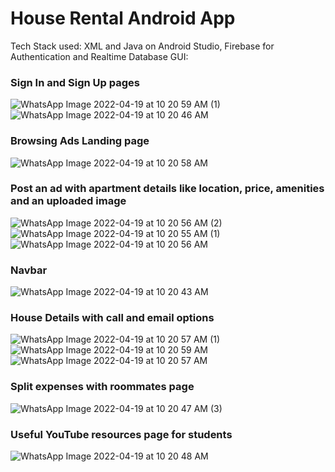 # House Rental Android App

Tech Stack used: 
XML and Java on Android Studio, Firebase for Authentication and Realtime Database
 GUI:  
### Sign In and Sign Up pages
![WhatsApp Image 2022-04-19 at 10 20 59 AM (1)](https://user-images.githubusercontent.com/55917458/169965214-b70e95eb-8444-4306-80a0-f23c59004fdb.jpeg)
![WhatsApp Image 2022-04-19 at 10 20 46 AM](https://user-images.githubusercontent.com/55917458/169965272-34745834-b689-4e7c-bfa0-bf4c482eca3f.jpeg)

### Browsing Ads Landing page
![WhatsApp Image 2022-04-19 at 10 20 58 AM](https://user-images.githubusercontent.com/55917458/169965379-0ccc62cc-c227-4834-9a78-5fbb7776efcc.jpeg)

### Post an ad with apartment details like location, price, amenities and an uploaded image
![WhatsApp Image 2022-04-19 at 10 20 56 AM (2)](https://user-images.githubusercontent.com/55917458/169967411-de5d1b89-7050-43d8-80fd-8da595aa08bb.jpeg)
![WhatsApp Image 2022-04-19 at 10 20 55 AM (1)](https://user-images.githubusercontent.com/55917458/169967443-43c0969e-e940-4144-a572-59421e9d00e9.jpeg)
![WhatsApp Image 2022-04-19 at 10 20 56 AM](https://user-images.githubusercontent.com/55917458/169967507-f136a9d2-b857-4ef7-87f5-e956f1cd9992.jpeg)

### Navbar
![WhatsApp Image 2022-04-19 at 10 20 43 AM](https://user-images.githubusercontent.com/55917458/169967665-f6fd6d57-1a89-4cfa-ba8c-f86bca2876b7.jpeg)

### House Details with call and email options
![WhatsApp Image 2022-04-19 at 10 20 57 AM (1)](https://user-images.githubusercontent.com/55917458/169967827-b995e0ce-0eeb-4b56-b76d-dbb96bfb7772.jpeg)
![WhatsApp Image 2022-04-19 at 10 20 59 AM](https://user-images.githubusercontent.com/55917458/169967865-8c2b3617-0176-4359-892d-3b641ed5c493.jpeg)
![WhatsApp Image 2022-04-19 at 10 20 57 AM](https://user-images.githubusercontent.com/55917458/169967881-9e4be47a-4548-4047-8d4d-e92ee1373dc0.jpeg)

### Split expenses with roommates page
![WhatsApp Image 2022-04-19 at 10 20 47 AM (3)](https://user-images.githubusercontent.com/55917458/169967969-f2d8e8e2-bd3e-439e-b1c6-cd70cb91da6b.jpeg)

### Useful YouTube resources page for students
![WhatsApp Image 2022-04-19 at 10 20 48 AM](https://user-images.githubusercontent.com/55917458/169969452-115ccb4a-dea5-47f6-a3ee-d196911a97c8.jpeg)
